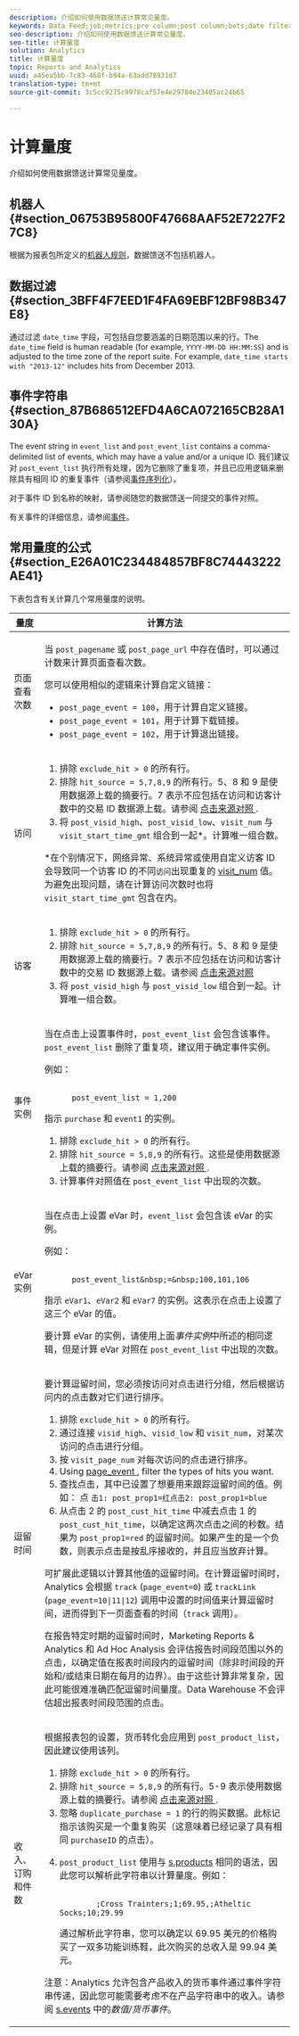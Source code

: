 ```yaml
---
description: 介绍如何使用数据馈送计算常见量度。
keywords: Data Feed;job;metrics;pre column;post column;bots;date filtering;event string;common;formulas
seo-description: 介绍如何使用数据馈送计算常见量度。
seo-title: 计算量度
solution: Analytics
title: 计算量度
topic: Reports and Analytics
uuid: a45ea5bb-7c83-468f-b94a-63add78931d7
translation-type: tm+mt
source-git-commit: 3c5cc9275c9978caf57e4e29704e23405ac24b65

---
```



# 计算量度

介绍如何使用数据馈送计算常见量度。

<!--Meike, I commented out this heading because it contains no content, and I'm troubleshooting a dita error-Bob
## Pre vs. Post column {#section_19967AF2FD9D44D6A8EC30F77E71F2ED}
-->

## 机器人 {#section_06753B95800F47668AAF52E7227F27C8}

根据为报表包所定义的[机器人规则](https://marketing.adobe.com/resources/help/en_US/reference/bot_rules.html)，数据馈送不包括机器人。

## 数据过滤 {#section_3BFF4F7EED1F4FA69EBF12BF98B347E8}

通过过滤 `date_time` 字段，可包括自您要涵盖的日期范围以来的行。The `date_time` field is human readable (for example, `YYYY-MM-DD HH:MM:SS`) and is adjusted to the time zone of the report suite. For example, `date_time starts with "2013-12"` includes hits from December 2013.

## 事件字符串 {#section_87B686512EFD4A6CA072165CB28A130A}

The event string in `event_list` and `post_event_list` contains a comma-delimited list of events, which may have a value and/or a unique ID. 我们建议对 `post_event_list` 执行所有处理，因为它删除了重复项，并且已应用逻辑来删除具有相同 ID 的重复事件（请参阅[事件序列化](https://marketing.adobe.com/resources/help/en_US/sc/implement/c_event_serialization.html)）。

对于事件 ID 到名称的映射，请参阅随您的数据馈送一同提交的事件对照。

有关事件的详细信息，请参阅[事件](https://marketing.adobe.com/resources/help/en_US/sc/implement/c_events.html)。

## 常用量度的公式 {#section_E26A01C234484857BF8C74443222AE41}

下表包含有关计算几个常用量度的说明。

<table id="table_814EA73C01EE4B2CA3CEB2839E19ADF9"> 
 <thead> 
  <tr> 
   <th colname="col1" class="entry"> 量度 </th> 
   <th colname="col2" class="entry"> 计算方法 </th> 
  </tr> 
 </thead>
 <tbody> 
  <tr> 
   <td colname="col1"> 页面查看次数 </td> 
   <td colname="col2"> <p> 当 <code>post_pagename</code> 或 <code>post_page_url</code> 中存在值时，可以通过计数来计算页面查看次数。 </p> 
    <p>您可以使用相似的逻辑来计算自定义链接： </p> 
    <ul id="ul_8DFBEE3ED30C465D8E55B1F3880D5263"> 
     <li id="li_009F2B7E3F9443889AE95B3358169444"> <code>post_page_event = 100</code>，用于计算自定义链接。 </li> 
     <li id="li_866DA2F5C2404347863CD1417F822FE8"> <code>post_page_event = 101</code>，用于计算下载链接。 </li> 
     <li id="li_4BC6E62CE8B1474DB22448FA32C9EE01"> <code>post_page_event = 102</code>，用于计算退出链接。 </li> 
    </ul> </td> 
  </tr> 
  <tr> 
   <td colname="col1"> 访问 </td> 
   <td colname="col2"> 
    <ol id="ol_FE1831195A474650B07D7820DCD38728"> 
     <li id="li_274590E937A142D19B204768B1F10325">排除 <code>exclude_hit &gt; 0</code> 的所有行。 </li> 
     <li id="li_038B8FF66EA44E138C8A8932DA7B39E5">排除 <code>hit_source = 5,7,8,9</code> 的所有行。5、8 和 9 是使用数据源上载的摘要行。7 表示不应包括在访问和访客计数中的交易 ID 数据源上载。请参阅 <a href="../../../export/analytics-data-feed/c-df-contents/datafeeds-hit-source.md#concept_FE4C114F6A524F7593D5CAC944C36C42" format="dita" scope="local"> 点击来源对照 </a>. </li> 
     <li id="li_7FCD9BDF4D8547719420B34BA48BFA2D">将 <code>post_visid_high</code>、<code>post_visid_low</code>、<code>visit_num</code> 与 <code>visit_start_time_gmt</code> 组合到一起*。计算唯一组合数。 </li> 
    </ol> <p>*在个别情况下，网络异常、系统异常或使用自定义访客 ID 会导致同一个访客 ID 的不同<code>访问</code>出现重复的 <a href="https://marketing.adobe.com/resources/help/en_US/reference/metrics_visit.html" format="http" scope="external">visit_num</a> 值。为避免出现问题，请在计算访问次数时也将 <code>visit_start_time_gmt</code> 包含在内。 </p> </td> 
  </tr> 
  <tr> 
   <td colname="col1"> 访客 </td> 
   <td colname="col2"> 
    <ol id="ol_E2BC9235A3164EF5936EFC5D9E9327D0"> 
     <li id="li_2C145CA54EBF4B358FC7DC78D8DA577D">排除 <code>exclude_hit &gt; 0</code> 的所有行。 </li> 
     <li id="li_9EF364652A214A4D9B66552BC6BBE527">排除 <code>hit_source = 5,7,8,9</code> 的所有行。5、8 和 9 是使用数据源上载的摘要行。7 表示不应包括在访问和访客计数中的交易 ID 数据源上载。请参阅 <a href="../../../export/analytics-data-feed/c-df-contents/datafeeds-hit-source.md#concept_FE4C114F6A524F7593D5CAC944C36C42" format="dita" scope="local"> 点击来源对照 </a> </li> 
     <li id="li_4AB5129315644A29987E8FCB9C9F9C39">将 <code>post_visid_high</code> 与 <code>post_visid_low</code> 组合到一起。计算唯一组合数。 </li> 
    </ol> </td> 
  </tr> 
  <tr> 
   <td colname="col1"> 事件实例 </td> 
   <td colname="col2"> <p>当在点击上设置事件时，<code>post_event_list</code> 会包含该事件。<code>post_event_list</code> 删除了重复项，建议用于确定事件实例。 </p> <p>例如： </p> 
    <code>
      post_event_list = 1,200 </code> <p>指示 <code>purchase</code> 和 <code>event1</code> 的实例。 </p> 
    <ol id="ol_84B529A668A54686957D1EB36D944467"> 
     <li id="li_F953D7668C704C1AB7970123E369472A">排除 <code>exclude_hit &gt; 0</code> 的所有行。 </li> 
     <li id="li_65B0B504DB654479844EAE490D9283EB">排除 <code>hit_source = 5,8,9</code> 的所有行。这些是使用数据源上载的摘要行。请参阅 <a href="../../../export/analytics-data-feed/c-df-contents/datafeeds-hit-source.md#concept_FE4C114F6A524F7593D5CAC944C36C42" format="dita" scope="local"> 点击来源对照 </a>. </li> 
     <li id="li_FB1C31048EC7415088F41E8CDC01AEBD">计算事件对照值在 <code>post_event_list</code> 中出现的次数。 </li> 
    </ol> </td> 
  </tr> 
  <tr> 
   <td colname="col1"> eVar 实例 </td> 
   <td colname="col2"> <p>当在点击上设置 eVar 时，<code>event_list</code> 会包含该 eVar 的实例。 </p> <p>例如： </p> 
    <code>
      post_event_list&amp;nbsp;=&amp;nbsp;100,101,106 </code> <p>指示 <code>eVar1</code>、<code>eVar2</code> 和 <code>eVar7</code> 的实例。这表示在点击上设置了这三个 eVar 的值。 </p> <p>要计算 eVar 的实例，请使用上面<i>事件实例</i>中所述的相同逻辑，但是计算 eVar 对照在 <code>post_event_list</code> 中出现的次数。 </p> </td> 
  </tr> 
  <tr> 
   <td colname="col1"> 逗留时间 </td> 
   <td colname="col2"> <p>要计算逗留时间，您必须按访问对点击进行分组，然后根据访问内的点击数对它们进行排序。 </p> 
    <ol id="ol_946E7CD6005A42EB9A4B79268BF84066"> 
     <li id="li_D109FAF4686D4935B7A6DCA5D383612F">排除 <code>exclude_hit &gt; 0</code> 的所有行。 </li> 
     <li id="li_D88F3691DB6746EBA84AA52841E56803">通过连接 <code>visid_high</code>、<code>visid_low</code> 和 <code>visit_num</code>，对某次访问的点击进行分组。 </li> 
     <li id="li_08792F3BDFEA4DA29E0983C4BE65D73B">按 <code>visit_page_num</code> 对每次访问的点击进行排序。 </li> 
     <li id="li_4B956734DBB84603B86DDA6A2B0B41A0">Using <a href="../../../export/analytics-data-feed/c-df-contents/datafeeds-page-event.md#concept_A3AC076C3728445EB4CC572A6EDA5263" format="dita" scope="local"> page_event </a>, filter the types of hits you want. </li> 
     <li id="li_2C5AC0477CFC409B8F169079354C8226">查找点击，其中已设置了想要用来跟踪逗留时间的值。例如： 
      点 <code>击1: post_prop1=红点击2: post_prop1=blue </code> </li> 
     <li id="li_20106B322F7B45CE8D2FBD9B0CB3D60D">从点击 2 的 <code>post_cust_hit_time</code> 中减去点击 1 的 <code>post_cust_hit_time</code>，以确定这两次点击之间的秒数。结果为 <code>post_prop1=red</code> 的逗留时间。如果产生的是一个负数，则表示点击是按乱序接收的，并且应当放弃计算。 </li> 
    </ol> <p>可扩展此逻辑以计算其他值的逗留时间。在计算逗留时间时，Analytics 会根据 <code>track</code> (<code>page_event=0</code>) 或 <code>trackLink</code> (<code>page_event=10|11|12</code>) 调用中设置的时间值来计算逗留时间，进而得到下一页面查看的时间（<code>track</code> 调用）。 </p> <p>在报告特定时期的逗留时间时，Marketing Reports &amp; Analytics 和 Ad Hoc Analysis 会评估报告时间段范围以外的点击，以确定值在报表时间段内的逗留时间（除非时间段的开始和/或结束日期在每月的边界）。由于这些计算非常复杂，因此可能很难准确匹配逗留时间量度。Data Warehouse 不会评估超出报表时间段范围的点击。 </p> </td> 
  </tr> 
  <tr> 
   <td colname="col1"> 收入、订购和件数 </td> 
   <td colname="col2"> <p>根据报表包的设置，货币转化会应用到 <code>post_product_list</code>，因此建议使用该列。 </p> 
    <ol id="ol_03D62086EDDE42AD82049830D85FDC69"> 
     <li id="li_2A5B8205EA30492986C35DC382B91F16">排除 <code>exclude_hit &gt; 0</code> 的所有行。 </li> 
     <li id="li_6417C228AC414B01A30F85BE4842ED3C">排除 <code>hit_source = 5,8,9</code> 的所有行。5-9 表示使用数据源上载的摘要行。请参阅 <a href="../../../export/analytics-data-feed/c-df-contents/datafeeds-hit-source.md#concept_FE4C114F6A524F7593D5CAC944C36C42" format="dita" scope="local"> 点击来源对照 </a>. </li> 
     <li id="li_C48F91C74F5E4286B5F0B285E33AF733">忽略 <code>duplicate_purchase = 1</code> 的行的购买数据。此标记指示该购买是一个重复购买（这意味着已经记录了具有相同 <code>purchaseID</code> 的点击）。 </li> 
     <li id="li_FA1639FEF516419BA1BFDC37B063B346"> <p><code>post_product_list</code> 使用与 <a href="https://marketing.adobe.com/resources/help/en_US/sc/implement/c_products.html" format="http" scope="external">s.products</a> 相同的语法，因此您可以解析此字符串以计算量度。例如： </p> 
      <code>
        ;Cross Trainters;1;69.95,;Atheltic Socks;10;29.99 </code> <p>通过解析此字符串，您可以确定以 69.95 美元的价格购买了一双多功能训练鞋，此次购买的总收入是 99.94 美元。 </p> </li> 
    </ol> <p>注意：Analytics 允许包含产品收入的货币事件通过事件字符串传递，因此您可能需要考虑不在产品字符串中的收入。请参阅 <a href="https://marketing.adobe.com/resources/help/en_US/sc/implement/c_events.html" format="http" scope="external">s.events</a> 中的<i>数值/货币事件</i>。 </p> </td> 
  </tr> 
 </tbody> 
</table>
